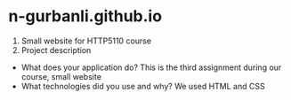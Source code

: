 # n-gurbanli.github.io
1. Small website for HTTP5110 course
2. Project description
- What does your application do? This is the third assignment during our course, small website
- What technologies did you use and why? We used HTML and CSS

